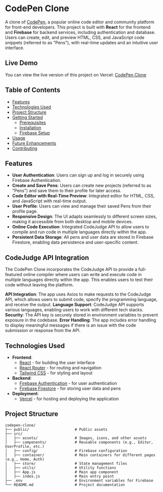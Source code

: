 # CodePen Clone

A clone of [CodePen](https://codepen.io), a popular online code editor and community platform for front-end developers. This project is built with **React** for the frontend and **Firebase** for backend services, including authentication and database. Users can create, edit, and preview HTML, CSS, and JavaScript code snippets (referred to as "Pens"), with real-time updates and an intuitive user interface.

## Live Demo

You can view the live version of this project on Vercel: [CodePen Clone](https://code-pen-clone-ts.vercel.app)

## Table of Contents

- [Features](#features)
- [Technologies Used](#technologies-used)
- [Project Structure](#project-structure)
- [Getting Started](#getting-started)
  - [Prerequisites](#prerequisites)
  - [Installation](#installation)
  - [Firebase Setup](#firebase-setup)
- [Usage](#usage)
- [Future Enhancements](#future-enhancements)
- [Contributing](#contributing)

## Features

- **User Authentication**: Users can sign up and log in securely using Firebase Authentication.
- **Create and Save Pens**: Users can create new projects (referred to as "Pens") and save them to their profile for later access.
- **Code Editor with Real-Time Preview**: Integrated editor for HTML, CSS, and JavaScript with real-time output.
- **User Profile**: Users can view and manage their saved Pens from their profile page.
- **Responsive Design**: The UI adapts seamlessly to different screen sizes, making it accessible from both desktop and mobile devices.
- **Online Code Execution**: Integrated CodeJudge API to allow users to compile and run code in multiple languages directly within the app.
- **Persistent Data Storage**: All pens and user data are stored in Firebase Firestore, enabling data persistence and user-specific content.

## CodeJudge API Integration
The CodePen Clone incorporates the CodeJudge API to provide a full-featured online compiler where users can write and execute code in multiple languages directly within the app. This enables users to test their code without leaving the platform.

**API Integration**: The app uses Axios to make requests to the CodeJudge API, which allows users to submit code, specify the programming language, and receive the output.
**Language Support**: CodeJudge API supports various languages, enabling users to work with different tech stacks.
**Security**: The API key is securely stored in environment variables to prevent exposure in the codebase.
**Error Handling**: The app includes error handling to display meaningful messages if there is an issue with the code submission or response from the API.

## Technologies Used

- **Frontend**: 
  - [React](https://reactjs.org/) - for building the user interface
  - [React Router](https://reactrouter.com/) - for routing and navigation
  - [Tailwind CSS](https://tailwindcss.com/) - for styling and layout
- **Backend**:
  - [Firebase Authentication](https://firebase.google.com/products/auth) - for user authentication
  - [Firebase Firestore](https://firebase.google.com/products/firestore) - for storing user data and pens
- **Deployment**: 
  - [Vercel](https://vercel.com/) - for hosting and deploying the application

## Project Structure

```plaintext
codepen-clone/
├── public/                     # Public assets
├── src/
│   ├── assets/                 # Images, icons, and other assets
│   ├── components/             # Reusable components (e.g., Editor, UserProfile, etc.)
│   ├── config/                 # Firebase configuration
│   ├── container/              # Main containers for different pages (e.g., Home, Auth)
│   ├── store/                  # State management files
│   ├── utils/                  # Utility functions
│   ├── App.js                  # Main app component
│   ├── index.js                # Main entry point
├── .env                        # Environment variables for Firebase
└── README.md                   # Project documentation


